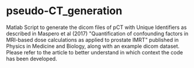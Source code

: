 # pseudo-CT_generation
Matlab Script to generate the dicom files of pCT with Unique Identifiers as described in Maspero et al (2017) "Quantification of confounding factors in MRI-based dose calculations as applied to prostate IMRT" published in Physics in Medicine and Biology, along with an example dicom dataset. Please refer to the article to better understand in which context the code has been developed.
